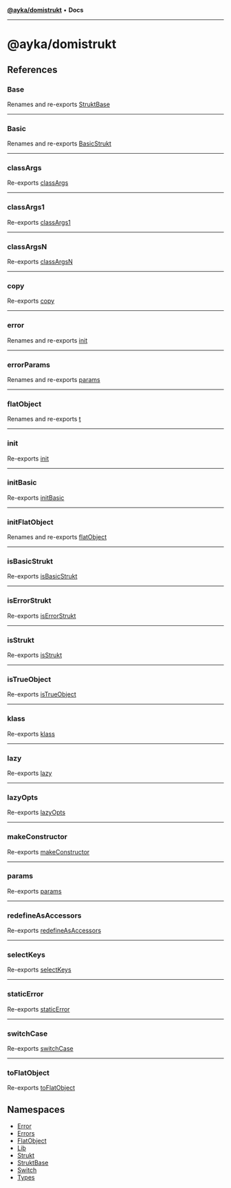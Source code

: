 [**@ayka/domistrukt**](README.md) • **Docs**

***

# @ayka/domistrukt

## References

### Base

Renames and re-exports [StruktBase](namespaces/StruktBase/classes/StruktBase.md)

***

### Basic

Renames and re-exports [BasicStrukt](namespaces/StruktBase/classes/BasicStrukt.md)

***

### classArgs

Re-exports [classArgs](namespaces/Types/type-aliases/classArgs.md)

***

### classArgs1

Re-exports [classArgs1](namespaces/Types/type-aliases/classArgs1.md)

***

### classArgsN

Re-exports [classArgsN](namespaces/Types/type-aliases/classArgsN.md)

***

### copy

Re-exports [copy](namespaces/FlatObject/functions/copy.md)

***

### error

Renames and re-exports [init](namespaces/Error/functions/init.md)

***

### errorParams

Renames and re-exports [params](namespaces/Error/type-aliases/params.md)

***

### flatObject

Renames and re-exports [t](namespaces/FlatObject/classes/t.md)

***

### init

Re-exports [init](namespaces/Strukt/functions/init.md)

***

### initBasic

Re-exports [initBasic](namespaces/Strukt/functions/initBasic.md)

***

### initFlatObject

Renames and re-exports [flatObject](namespaces/FlatObject/functions/flatObject.md)

***

### isBasicStrukt

Re-exports [isBasicStrukt](namespaces/Strukt/functions/isBasicStrukt.md)

***

### isErrorStrukt

Re-exports [isErrorStrukt](namespaces/Error/functions/isErrorStrukt.md)

***

### isStrukt

Re-exports [isStrukt](namespaces/Strukt/functions/isStrukt.md)

***

### isTrueObject

Re-exports [isTrueObject](namespaces/FlatObject/functions/isTrueObject.md)

***

### klass

Re-exports [klass](namespaces/Lib/functions/klass.md)

***

### lazy

Re-exports [lazy](namespaces/Lib/functions/lazy.md)

***

### lazyOpts

Re-exports [lazyOpts](namespaces/Lib/type-aliases/lazyOpts.md)

***

### makeConstructor

Re-exports [makeConstructor](namespaces/Lib/functions/makeConstructor.md)

***

### params

Re-exports [params](namespaces/Strukt/type-aliases/params.md)

***

### redefineAsAccessors

Re-exports [redefineAsAccessors](namespaces/Lib/functions/redefineAsAccessors.md)

***

### selectKeys

Re-exports [selectKeys](namespaces/Lib/functions/selectKeys.md)

***

### staticError

Re-exports [staticError](namespaces/Error/functions/staticError.md)

***

### switchCase

Re-exports [switchCase](namespaces/Switch/functions/switchCase.md)

***

### toFlatObject

Re-exports [toFlatObject](namespaces/FlatObject/functions/toFlatObject.md)

## Namespaces

- [Error](namespaces/Error/README.md)
- [Errors](namespaces/Errors/README.md)
- [FlatObject](namespaces/FlatObject/README.md)
- [Lib](namespaces/Lib/README.md)
- [Strukt](namespaces/Strukt/README.md)
- [StruktBase](namespaces/StruktBase/README.md)
- [Switch](namespaces/Switch/README.md)
- [Types](namespaces/Types/README.md)
